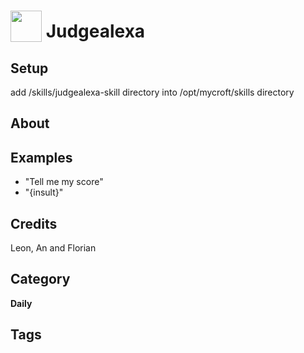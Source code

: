 # <img src="https://raw.githack.com/FortAwesome/Font-Awesome/master/svgs/solid/robot.svg" card_color="#22A7F0" width="50" height="50" style="vertical-align:bottom"/> Judgealexa
## Setup
  add /skills/judgealexa-skill directory into /opt/mycroft/skills directory
## About

## Examples

- "Tell me my score"
- "{insult}"

## Credits

Leon, An and Florian

## Category

**Daily**

## Tags
